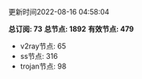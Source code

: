 更新时间2022-08-16 04:58:04

**总订阅: 73**
**总节点: 1892**
**有效节点: 479**
- v2ray节点: 65
- ss节点: 316
- trojan节点: 98
